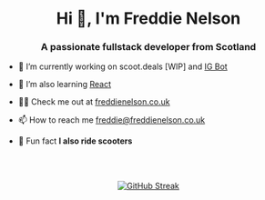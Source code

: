 <h1 align="center">Hi 👋, I'm Freddie Nelson</h1>
<h3 align="center">A passionate fullstack developer from Scotland</h3>

- 🔭 I’m currently working on scoot.deals [WIP] and [IG Bot](https://github.com/freddie-nelson/ig-bot)

- 🌱 I’m also learning [React](https://reactjs.org)

- 👨‍💻 Check me out at [freddienelson.co.uk](https://freddienelson.co.uk)

- 📫 How to reach me [freddie@freddienelson.co.uk](mailto:freddie@freddienelson.co.uk)

- 🛴 Fun fact **I also ride scooters**

<br>
<br>
<div align="center">
  
[![GitHub Streak](https://github-readme-streak-stats.herokuapp.com?user=freddie-nelson&theme=tokyonight&date_format=j%20M%5B%20Y%5D)](https://git.io/streak-stats)

</div>


